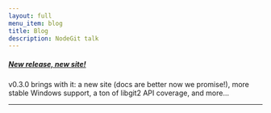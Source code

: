 ```yaml
---
layout: full
menu_item: blog
title: Blog
description: NodeGit talk
---
```


##### [New release, new site!](blog/new-release/)

v0.3.0 brings with it: a new site (docs are better now we promise!), more
stable Windows support, a ton of libgit2 API coverage, and more...

---
